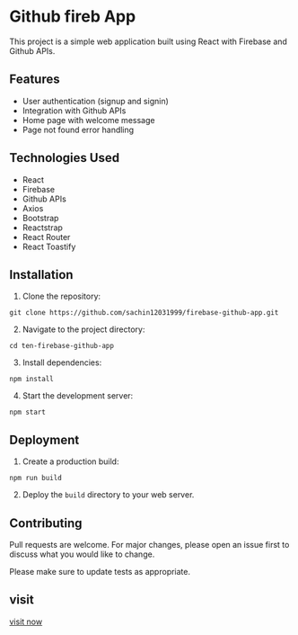 
#  Github fireb App

This project is a simple web application built using React with Firebase and Github APIs.

## Features

- User authentication (signup and signin)
- Integration with Github APIs
- Home page with welcome message
- Page not found error handling

## Technologies Used

- React
- Firebase
- Github APIs
- Axios
- Bootstrap
- Reactstrap
- React Router
- React Toastify

## Installation

1. Clone the repository:

```
git clone https://github.com/sachin12031999/firebase-github-app.git
```

2. Navigate to the project directory:

```
cd ten-firebase-github-app
```

3. Install dependencies:

```
npm install
```

4. Start the development server:

```
npm start
```

## Deployment

1. Create a production build:

```
npm run build
```

2. Deploy the `build` directory to your web server.

## Contributing

Pull requests are welcome. For major changes, please open an issue first to discuss what you would like to change.

Please make sure to update tests as appropriate.

## visit


[visit now](https://6458d6828f69eb1c1f488445--jolly-puppy-c19f3a.netlify.app/signup)
